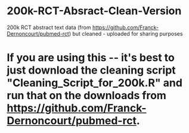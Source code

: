 # 200k-RCT-Absract-Clean-Version
200k RCT abstract text data (from https://github.com/Franck-Dernoncourt/pubmed-rct) but cleaned - uploaded for sharing purposes

# If you are using this -- it's best to just download the cleaning script "Cleaning_Script_for_200k.R" and run that on the downloads from https://github.com/Franck-Dernoncourt/pubmed-rct.
